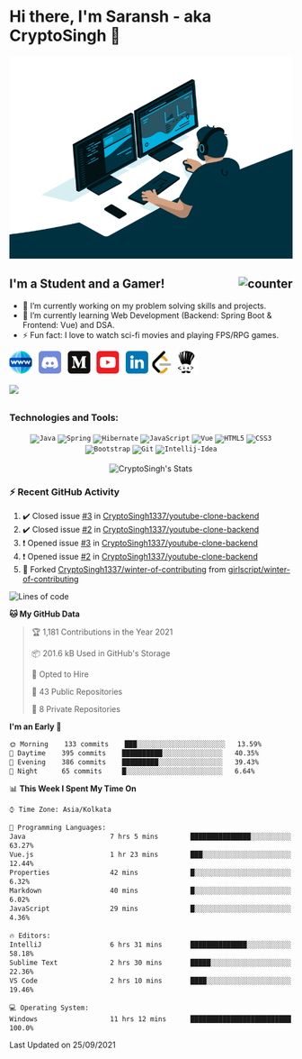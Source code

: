 # Hi there, I'm Saransh - aka CryptoSingh 👋

<div align="center">
<img src="https://github.com/CryptoSingh1337/CryptoSingh1337/blob/master/icons/code.gif" height="360px" width="640px" alt="gif"/>
</div>

## I'm a Student and a Gamer!<img src="https://komarev.com/ghpvc/?username=cryptosingh1337" alt="counter" align="right"/>

- 🔭 I’m currently working on my problem solving skills and projects.
- 🌱 I’m currently learning Web Development (Backend: Spring Boot & Frontend: Vue) and DSA.
- ⚡ Fun fact: I love to watch sci-fi movies and playing FPS/RPG games.

<a href="https://saransh-kumar.online/" target="_blank"><img alt="website" height="40px" width="40px" src="./icons/world-wide-web.svg"/></a>&nbsp;&nbsp;
<a href="https://discord.gg/6efHuzv" target="_blank"><img alt="discord" height="40px" width="40px" src="https://raw.githubusercontent.com/edent/SuperTinyIcons/master/images/svg/discord.svg"/></a>&nbsp;&nbsp;
<a href="https://cryptosingh1337.medium.com/" target="_blank"><img alt="Medium" height="40px" width="40px" src="https://raw.githubusercontent.com/edent/SuperTinyIcons/master/images/svg/medium.svg"/></a>&nbsp;&nbsp;
<a href="https://youtube.com/cryptosingh" target="_blank"><img alt="youtube" height="40px" width="40px" src="https://raw.githubusercontent.com/edent/SuperTinyIcons/master/images/svg/youtube.svg"/></a>&nbsp;&nbsp;
<a href="https://linkedin.com/in/saransh-kumar-2k19/" target="_blank"><img alt="linkedin" height="40px" width="40px" src="https://raw.githubusercontent.com/edent/SuperTinyIcons/master/images/svg/linkedin.svg"/></a>
<a href="https://leetcode.com/cryptosingh/" target="_blank"><img alt="leetcode" height="40px" width="40px" src="./icons/leetcode.svg"/></a>
<a href="https://codechef.com/users/cryptosingh" target="_blank"><img alt="codechef" height="40px" width="40px" src="./icons/codechef.svg"/></a>
<br>
<br>
<a href="https://github.com/CryptoSingh1337/cryptosingh1337.github.io/raw/master/src/assets/resume/SaranshKumar-Resume.pdf" download>![](https://img.shields.io/badge/Download-R%C3%A9sum%C3%A9-blue?style=plastic)</a>

##

### Technologies and Tools:

<div align="center">
<code><img alt="Java" height="40px" width="40px" src="https://raw.githubusercontent.com/tomchen/stack-icons/master/logos/java.svg" title="Java"/></code>
<code><img alt="Spring" height="40px" width="40px" src="https://raw.githubusercontent.com/tomchen/stack-icons/master/logos/spring.svg" title="Spring"/></code>
<code><img alt="Hibernate" height="40px" width="40px" src="https://raw.githubusercontent.com/tomchen/stack-icons/master/logos/hibernate.svg" title="Hibernate"/></code>
<code><img alt="JavaScript" height="40px" width="40px" src="https://raw.githubusercontent.com/tomchen/stack-icons/master/logos/javascript.svg" title="JavaScript"/></code>
<code><img alt="Vue" height="40px" width="40px" src="https://raw.githubusercontent.com/tomchen/stack-icons/master/logos/vue.svg" title="Vue 3"/></code>
<code><img alt="HTML5" height="40px" width="40px" src="https://raw.githubusercontent.com/tomchen/stack-icons/master/logos/html-5.svg" title="HTML5"/></code>
<code><img alt="CSS3" height="40px" width="40px" src="https://raw.githubusercontent.com/tomchen/stack-icons/master/logos/css-3.svg" title="CSS3"/></code>
<code><img alt="Bootstrap" height="40px" width="40px" src="https://raw.githubusercontent.com/tomchen/stack-icons/master/logos/bootstrap.svg" title="Bootstrap"/></code>
<code><img alt="Git" height="40px" width="40px" src="https://raw.githubusercontent.com/tomchen/stack-icons/master/logos/git-icon.svg" title="Git"/></code>
<code><img alt="Intellij-Idea" height="40px" width="40px" src="https://raw.githubusercontent.com/tomchen/stack-icons/master/logos/intellij-idea.svg" title="Intellij-IDEA"/></code>
</div>
<br>
<div align="center">
<img  alt="CryptoSingh's Stats" src="https://github-readme-stats.vercel.app/api?username=CryptoSingh1337&show_icons=true&bg_color=FFFFFF&title_color=003140&icon_color=003140&text_color=0486AA" title="Stats"/>
</div>

### ⚡ Recent GitHub Activity

<!--RECENT_ACTIVITY:start-->

1. ✔️ Closed issue [#3](https://github.com/CryptoSingh1337/youtube-clone-backend/issues/3) in [CryptoSingh1337/youtube-clone-backend](https://github.com/CryptoSingh1337/youtube-clone-backend)
2. ✔️ Closed issue [#2](https://github.com/CryptoSingh1337/youtube-clone-backend/issues/2) in [CryptoSingh1337/youtube-clone-backend](https://github.com/CryptoSingh1337/youtube-clone-backend)
3. ❗️ Opened issue [#3](https://github.com/CryptoSingh1337/youtube-clone-backend/issues/3) in [CryptoSingh1337/youtube-clone-backend](https://github.com/CryptoSingh1337/youtube-clone-backend)
4. ❗️ Opened issue [#2](https://github.com/CryptoSingh1337/youtube-clone-backend/issues/2) in [CryptoSingh1337/youtube-clone-backend](https://github.com/CryptoSingh1337/youtube-clone-backend)
5. 🔱 Forked [CryptoSingh1337/winter-of-contributing](https://github.com/CryptoSingh1337/winter-of-contributing) from [girlscript/winter-of-contributing](https://github.com/girlscript/winter-of-contributing)
<!--RECENT_ACTIVITY:end-->

<!--START_SECTION:waka-->
![Lines of code](https://img.shields.io/badge/From%20Hello%20World%20I%27ve%20Written-460752%20lines%20of%20code-blue)

**🐱 My GitHub Data** 

> 🏆 1,181 Contributions in the Year 2021
 > 
> 📦 201.6 kB Used in GitHub's Storage 
 > 
> 💼 Opted to Hire
 > 
> 📜 43 Public Repositories 
 > 
> 🔑 8 Private Repositories  
 > 
**I'm an Early 🐤** 

```text
🌞 Morning    133 commits    ███░░░░░░░░░░░░░░░░░░░░░░   13.59% 
🌆 Daytime    395 commits    ██████████░░░░░░░░░░░░░░░   40.35% 
🌃 Evening    386 commits    █████████░░░░░░░░░░░░░░░░   39.43% 
🌙 Night      65 commits     █░░░░░░░░░░░░░░░░░░░░░░░░   6.64%

```


📊 **This Week I Spent My Time On** 

```text
⌚︎ Time Zone: Asia/Kolkata

💬 Programming Languages: 
Java                     7 hrs 5 mins        ███████████████░░░░░░░░░░   63.27% 
Vue.js                   1 hr 23 mins        ███░░░░░░░░░░░░░░░░░░░░░░   12.44% 
Properties               42 mins             █░░░░░░░░░░░░░░░░░░░░░░░░   6.32% 
Markdown                 40 mins             █░░░░░░░░░░░░░░░░░░░░░░░░   6.02% 
JavaScript               29 mins             █░░░░░░░░░░░░░░░░░░░░░░░░   4.36%

🔥 Editors: 
IntelliJ                 6 hrs 31 mins       ██████████████░░░░░░░░░░░   58.18% 
Sublime Text             2 hrs 30 mins       █████░░░░░░░░░░░░░░░░░░░░   22.36% 
VS Code                  2 hrs 10 mins       ████░░░░░░░░░░░░░░░░░░░░░   19.46%

💻 Operating System: 
Windows                  11 hrs 12 mins      █████████████████████████   100.0%

```


 Last Updated on 25/09/2021
<!--END_SECTION:waka-->
